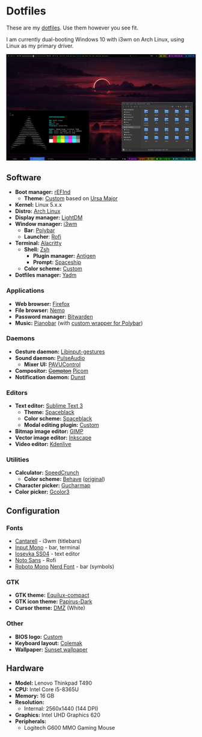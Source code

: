 # Dotfiles

These are my [dotfiles](https://askubuntu.com/questions/94780/what-are-dot-files). Use them however you see fit.

I am currently dual-booting Windows 10 with i3wm on Arch Linux, using Linux as my primary driver.

![i3wm on Arch, 2019-08-29](.readme_content/screenshot_2019-08-29.png)

## Software

* **Boot manager:** [rEFInd][refind]
    * **Theme:** [Custom][custom-refind-theme] based on [Ursa Major][ursa-major-refind-theme]
* **Kernel:** Linux 5.x.x
* **Distro:** [Arch Linux][arch-linux]
* **Display manager:** [LightDM][lightdm]
* **Window manager:** [i3wm][i3wm]
    * **Bar**: [Polybar][polybar]
    * **Launcher**: [Rofi][rofi]
* **Terminal:** [Alacritty][alacritty]
    * **Shell:** [Zsh][zsh]
        * **Plugin manager:** [Antigen][antigen]
        * **Prompt:** [Spaceship][spaceship-prompt]
    * **Color scheme:** [Custom][custom-terminal-colors]
* **Dotfiles manager:** [Yadm][yadm]

[refind]: https://www.rodsbooks.com/refind/
[custom-refind-theme]: https://github.com/HactarCE/Arch-Install-Scripts/tree/master/refind/themes/hactar-rEFInd
[ursa-major-refind-theme]: https://github.com/kgoettler/ursamajor-rEFInd
[arch-linux]: https://www.archlinux.org/
[lightdm]: https://github.com/canonical/lightdm
[i3wm]: https://i3wm.org/
[polybar]: https://polybar.github.io/
[rofi]: https://github.com/davatorium/rofi
[alacritty]: https://github.com/jwilm/alacritty
[zsh]: https://www.zsh.org/
[antigen]: http://antigen.sharats.me/
[spaceship-prompt]: https://denysdovhan.com/spaceship-prompt/
[custom-terminal-colors]: https://github.com/HactarCE/dotfiles/blob/master/.config/alacritty/alacritty.yml#L205-L225
[yadm]: https://yadm.io/

### Applications

* **Web browser:** [Firefox][firefox]
* **File browser:** [Nemo][nemo]
* **Password manager:** [Bitwarden][bitwarden]
* **Music:** [Pianobar][pianobar] (with [custom wrapper for Polybar][polianobar])

[firefox]: https://www.mozilla.org/en-US/firefox/
[nemo]: https://github.com/linuxmint/nemo
[bitwarden]: https://bitwarden.com/
[pianobar]: https://6xq.net/pianobar/
[polianobar]: https://github.com/HactarCE/dotfiles/blob/master/.config/pianobar/polianobar.py

### Daemons

* **Gesture daemon:** [Libinput-gestures][libinput-gestures]
* **Sound daemon:** [PulseAudio][pulseaudio]
    * **Mixer UI:** [PAVUControl][pavucontrol]
* **Compositor:** ~~[Compton][compton]~~ [Picom][picom]
* **Notification daemon:** [Dunst][dunst]

[libinput-gestures]: https://github.com/bulletmark/libinput-gestures
[pulseaudio]: https://www.freedesktop.org/wiki/Software/PulseAudio/
[pavucontrol]: https://freedesktop.org/software/pulseaudio/pavucontrol/
[compton]: https://github.com/yshui/compton
[picom]: https://github.com/yshui/picom
[dunst]: https://dunst-project.org/

### Editors

* **Text editor:** [Sublime Text 3][sublime-text-3]
    * **Theme:** [Spaceblack][st3-spaceblack]
    * **Color scheme:** [Spaceblack][st3-spaceblack]
    * **Modal editing plugin:** [Custom][custom-modal-editing]
* **Bitmap image editor:** [GIMP][gimp]
* **Vector image editor:** [Inkscape][inkscape]
* **Video editor:** [Kdenlive][kdenlive]

[sublime-text-3]: https://www.sublimetext.com/
[st3-spaceblack]: https://packagecontrol.io/packages/Theme%20-%20Spaceblack
[custom-modal-editing]: https://github.com/HactarCE/dotfiles/tree/master/.config/sublime-text-3/Packages/Hactar
[gimp]: https://www.gimp.org/
[inkscape]: https://inkscape.org/
[kdenlive]: https://kdenlive.org/en/

### Utilities

* **Calculator:** [SpeedCrunch][speedcrunch]
    * **Color scheme:** [Behave][custom-behave] ([original][st3-behave])
* **Character picker:** [Gucharmap][gucharmap]
* **Color picker:** [Gcolor3][gcolor3]

[speedcrunch]: https://speedcrunch.org/
[custom-behave]: https://github.com/HactarCE/dotfiles/blob/master/.local/share/SpeedCrunch/color-schemes/Behave.json
[st3-behave]: https://packagecontrol.io/packages/Behave%20Color%20Scheme
[gucharmap]: https://wiki.gnome.org/action/show/Apps/Gucharmap?action=show&redirect=Gucharmap
[gcolor3]: https://www.hjdskes.nl/projects/gcolor3/

## Configuration

### Fonts

* [Cantarell][font-cantarell] - i3wm (titlebars)
* [Input Mono][font-input] - bar, terminal
* [Iosevka SS04][font-iosevka] - text editor
* [Noto Sans][font-noto-sans] - Rofi
* [Roboto Mono][font-roboto-mono] [Nerd Font][nerd-font] - bar (symbols)

[font-cantarell]: https://fonts.google.com/specimen/Cantarell
[font-input]: https://input.fontbureau.com/
[font-iosevka]: https://typeof.net/Iosevka/
[font-noto-sans]: https://www.google.com/get/noto/
[font-roboto-mono]: https://fonts.google.com/specimen/Roboto+Mono
[nerd-font]: https://www.nerdfonts.com/

### GTK

* **GTK theme:** [Equilux-compact][equilux-theme]
* **GTK icon theme:** [Papirus-Dark][papirus-icon-theme]
* **Cursor theme:** [DMZ][dmz-cursors] (White)

[equilux-theme]: https://github.com/ddnexus/equilux-theme
[papirus-icon-theme]: https://github.com/PapirusDevelopmentTeam/papirus-icon-theme/
[dmz-cursors]: https://github.com/ganwell/dmz-cursors

### Other

* **BIOS logo:** [Custom][bios-logo]
* **Keyboard layout:** [Colemak][colemak]
* **Wallpaper:** [Sunset wallpaper][wallpaper-sunset]

[bios-logo]: https://github.com/HactarCE/dotfiles/blob/master/Pictures/bios-logo.gif
[colemak]: https://colemak.com/
[wallpaper-sunset]: https://whvn.cc/j5v28q

## Hardware

* **Model:** Lenovo Thinkpad T490
* **CPU:** Intel Core i5-8365U
* **Memory:** 16 GB
* **Resolution:**
    * Internal: 2560x1440 (144 DPI)
* **Graphics:** Intel UHD Graphics 620
* **Peripherals:**
    * Logitech G600 MMO Gaming Mouse

